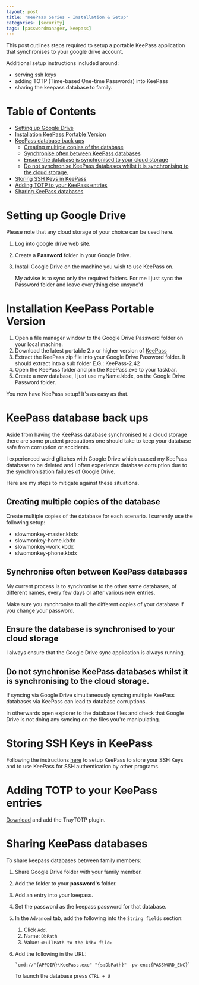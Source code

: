 ```yaml
---
layout: post
title: "KeePass Series - Installation & Setup"
categories: [security]
tags: [passwordmanager, keepass]
---
```

This post outlines steps required to setup a portable KeePass application that synchronises to your google drive account.

Additional setup instructions included around:
* serving ssh keys
* adding TOTP (Time-based One-time Passwords) into KeePass
* sharing the keepass database to family.

# Table of Contents <!-- omit in toc -->

- [Setting up Google Drive](#setting-up-google-drive)
- [Installation KeePass Portable Version](#installation-keepass-portable-version)
- [KeePass database back ups](#keepass-database-back-ups)
  - [Creating multiple copies of the database](#creating-multiple-copies-of-the-database)
  - [Synchronise often between KeePass databases](#synchronise-often-between-keepass-databases)
  - [Ensure the database is synchronised to your cloud storage](#ensure-the-database-is-synchronised-to-your-cloud-storage)
  - [Do not synchronise KeePass databases whilst it is synchronising to the cloud storage.](#do-not-synchronise-keepass-databases-whilst-it-is-synchronising-to-the-cloud-storage)
- [Storing SSH Keys in KeePass](#storing-ssh-keys-in-keepass)
- [Adding TOTP to your KeePass entries](#adding-totp-to-your-keepass-entries)
- [Sharing KeePass databases](#sharing-keepass-databases)

# Setting up Google Drive
Please note that any cloud storage of your choice can be used here.

1. Log into google drive web site.
2. Create a **Password** folder in your Google Drive.
3. Install Google Drive on the machine you wish to use KeePass on. 

    My advise is to sync only the required folders. For me I just sync the Password folder and leave everything else unsync'd    

# Installation KeePass Portable Version

1. Open a file manager window to the Google Drive Password folder on your local machine.
2. Download the latest portable 2.x or higher version of [KeePass](https://keepass.info/download.html)
3. Extract the KeePass zip file into your Google Drive Password folder. It should extract into a sub folder E.G.: KeePass-2.42
4. Open the KeePass folder and pin the KeePass.exe to your taskbar.
5. Create a new database, I just use myName.kbdx, on the Google Drive Password folder.

You now have KeePass setup! It's as easy as that.

# KeePass database back ups

Aside from having the KeePass database synchronised to a cloud storage there are some prudent precautions one should take to keep your database safe from corruption or accidents.

I experienced weird glitches with Google Drive which caused my KeePass database to be deleted and I often experience database corruption due to the synchronisation failures of Google Drive.

Here are my steps to mitigate against these situations.

## Creating multiple copies of the database

Create multiple copies of the database for each scenario.
I currently use the following setup:

- slowmonkey-master.kbdx
- slowmonkey-home.kbdx
- slowmonkey-work.kbdx
- slwomonkey-phone.kbdx

## Synchronise often between KeePass databases

My current process is to synchronise to the other same databases, of different names, every few days or after various new entries.

Make sure you synchronise to all the different copies of your database if you change your password.

## Ensure the database is synchronised to your cloud storage

I always ensure that the Google Drive sync application is always running.

## Do not synchronise KeePass databases whilst it is synchronising to the cloud storage.

If syncing via Google Drive simultaneously syncing multiple KeePass databases via KeePass can lead to database corruptions.

In otherwards open explorer to the database files and check that Google Drive is not doing any syncing on the files you're manipulating.

# Storing SSH Keys in KeePass

Following the instructions [here](https://code.mendhak.com/keepass-and-keeagent-setup/) to setup KeePass to store your SSH Keys and to use KeePass for SSH authentication by other programs.

# Adding TOTP to your KeePass entries

[Download](https://sourceforge.net/projects/traytotp-kp2/) and add the TrayTOTP plugin.

# Sharing KeePass databases

To share keepass databases between family members:
1. Share Google Drive folder with your family member.
2. Add the folder to your **password's** folder.
3. Add an entry into your keepass.
4. Set the password as the keepass password for that database.
5. In the `Advanced` tab, add the following into the `String fields` section:
   
   1. Click `Add`.
   2. Name: `DbPath`
   3. Value: `<FullPath to the kdbx file>`
   
6. Add the following in the URL: 
   
       `cmd://"{APPDIR}\KeePass.exe" "{s:DbPath}" -pw-enc:{PASSWORD_ENC}`
    
    To launch the database press `CTRL + U`